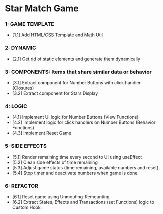 # Star Match Game

### 1: GAME TEMPLATE
- [1.1] Add HTML/CSS Template and Math Util

### 2: DYNAMIC
- [2.1] Get rid of static elements and generate them dynamically

### 3: COMPONENTS: Items that share similar data or behavior
- [3.1] Extract component for Number Buttons with click handler (Closures)
- [3.2] Extract component for Stars Display

### 4: LOGIC
- [4.1] Implement UI logic for Number Buttons (View Functions)
- [4.2] Implement logic for click handlers on Number Buttons (Behavior Functions)
- [4.3] Implement Reset Game

### 5: SIDE EFFECTS
- [5.1] Render remaining time every second to UI using useEffect
- [5.2] Clean side effects of time remaining
- [5.3] Adjust game status (time remaining, available numbers and reset)
- [5.4] Stop timer and deactivate numbers when game is done

### 6: REFACTOR
- [6.1] Reset game using Unmouting-Remounting
- [6.2] Extract States, Effects and Transactions (set Functions) logic to Custom Hook
